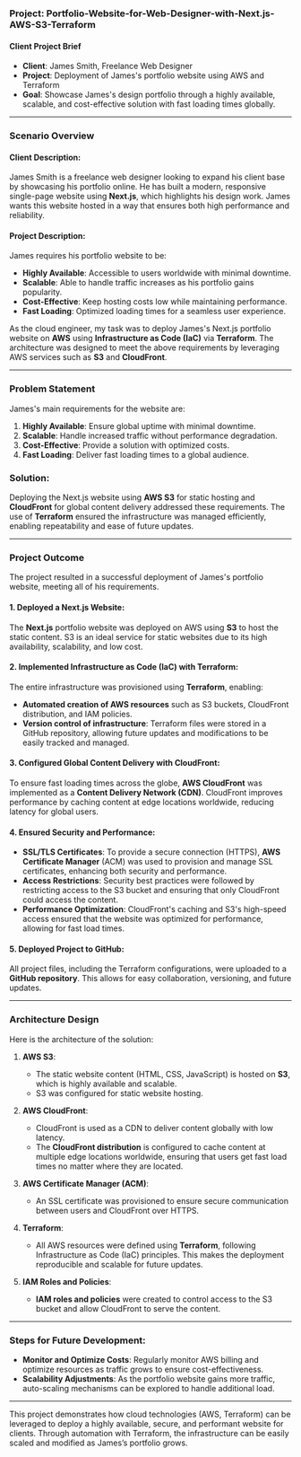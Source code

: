 ### **Project: Portfolio-Website-for-Web-Designer-with-Next.js-AWS-S3-Terraform**

#### **Client Project Brief**
- **Client**: James Smith, Freelance Web Designer
- **Project**: Deployment of James's portfolio website using AWS and Terraform
- **Goal**: Showcase James's design portfolio through a highly available, scalable, and cost-effective solution with fast loading times globally.

---

### **Scenario Overview**

#### **Client Description**:
James Smith is a freelance web designer looking to expand his client base by showcasing his portfolio online. He has built a modern, responsive single-page website using **Next.js**, which highlights his design work. James wants this website hosted in a way that ensures both high performance and reliability.

#### **Project Description**:
James requires his portfolio website to be:
- **Highly Available**: Accessible to users worldwide with minimal downtime.
- **Scalable**: Able to handle traffic increases as his portfolio gains popularity.
- **Cost-Effective**: Keep hosting costs low while maintaining performance.
- **Fast Loading**: Optimized loading times for a seamless user experience.

As the cloud engineer, my task was to deploy James's Next.js portfolio website on **AWS** using **Infrastructure as Code (IaC)** via **Terraform**. The architecture was designed to meet the above requirements by leveraging AWS services such as **S3** and **CloudFront**.

---

### **Problem Statement**
James's main requirements for the website are:
1. **Highly Available**: Ensure global uptime with minimal downtime.
2. **Scalable**: Handle increased traffic without performance degradation.
3. **Cost-Effective**: Provide a solution with optimized costs.
4. **Fast Loading**: Deliver fast loading times to a global audience.

### **Solution**:
Deploying the Next.js website using **AWS S3** for static hosting and **CloudFront** for global content delivery addressed these requirements. The use of **Terraform** ensured the infrastructure was managed efficiently, enabling repeatability and ease of future updates.

---

### **Project Outcome**
The project resulted in a successful deployment of James's portfolio website, meeting all of his requirements.

#### **1. Deployed a Next.js Website**:
The **Next.js** portfolio website was deployed on AWS using **S3** to host the static content. S3 is an ideal service for static websites due to its high availability, scalability, and low cost.

#### **2. Implemented Infrastructure as Code (IaC) with Terraform**:
The entire infrastructure was provisioned using **Terraform**, enabling:
- **Automated creation of AWS resources** such as S3 buckets, CloudFront distribution, and IAM policies.
- **Version control of infrastructure**: Terraform files were stored in a GitHub repository, allowing future updates and modifications to be easily tracked and managed.

#### **3. Configured Global Content Delivery with CloudFront**:
To ensure fast loading times across the globe, **AWS CloudFront** was implemented as a **Content Delivery Network (CDN)**. CloudFront improves performance by caching content at edge locations worldwide, reducing latency for global users.

#### **4. Ensured Security and Performance**:
- **SSL/TLS Certificates**: To provide a secure connection (HTTPS), **AWS Certificate Manager** (ACM) was used to provision and manage SSL certificates, enhancing both security and performance.
- **Access Restrictions**: Security best practices were followed by restricting access to the S3 bucket and ensuring that only CloudFront could access the content.
- **Performance Optimization**: CloudFront's caching and S3's high-speed access ensured that the website was optimized for performance, allowing for fast load times.

#### **5. Deployed Project to GitHub**:
All project files, including the Terraform configurations, were uploaded to a **GitHub repository**. This allows for easy collaboration, versioning, and future updates.

---

### **Architecture Design**
Here is the architecture of the solution:

1. **AWS S3**: 
   - The static website content (HTML, CSS, JavaScript) is hosted on **S3**, which is highly available and scalable.
   - S3 was configured for static website hosting.

2. **AWS CloudFront**:
   - CloudFront is used as a CDN to deliver content globally with low latency.
   - The **CloudFront distribution** is configured to cache content at multiple edge locations worldwide, ensuring that users get fast load times no matter where they are located.

3. **AWS Certificate Manager (ACM)**:
   - An SSL certificate was provisioned to ensure secure communication between users and CloudFront over HTTPS.

4. **Terraform**:
   - All AWS resources were defined using **Terraform**, following Infrastructure as Code (IaC) principles. This makes the deployment reproducible and scalable for future updates.

5. **IAM Roles and Policies**:
   - **IAM roles and policies** were created to control access to the S3 bucket and allow CloudFront to serve the content.

---

### **Steps for Future Development**:
- **Monitor and Optimize Costs**: Regularly monitor AWS billing and optimize resources as traffic grows to ensure cost-effectiveness.
- **Scalability Adjustments**: As the portfolio website gains more traffic, auto-scaling mechanisms can be explored to handle additional load.

---

This project demonstrates how cloud technologies (AWS, Terraform) can be leveraged to deploy a highly available, secure, and performant website for clients. Through automation with Terraform, the infrastructure can be easily scaled and modified as James’s portfolio grows.
